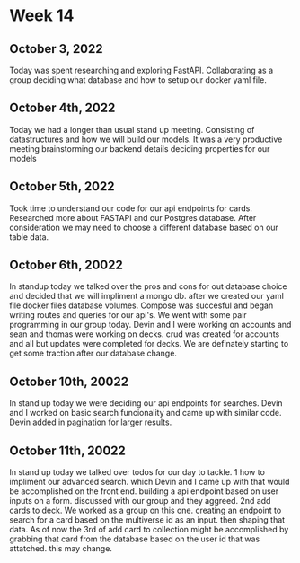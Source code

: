 # Week 14

## October 3, 2022

Today was spent researching and exploring FastAPI. Collaborating as a group deciding what database and how to setup our docker yaml file. 

## October 4th, 2022

Today we had a longer than usual stand up meeting. Consisting of datastructures and how we will build our models. It was a very productive meeting brainstorming our backend details deciding properties for our models

## October 5th, 2022

Took time to understand our code for our api endpoints for cards. Researched more about FASTAPI and our Postgres database. After consideration we may need to choose a different database based on our table data. 

## October 6th, 20022

In standup today we talked over the pros and cons for out database choice and decided that we will impliment a mongo db. after we created our yaml file docker files database volumes. Compose was succesful and began writing routes and queries for our api's. We went with some pair programming in our group today. Devin and I were working on accounts and sean and thomas were working on decks. 
crud was created for accounts and all but updates were completed for decks. We are definately starting to get some traction after our database change. 

## October 10th, 20022

In stand up today we were deciding our api endpoints for searches. Devin and I worked on basic search funcionality and came up with similar code. Devin added in pagination for larger results. 


## October 11th, 20022

In stand up today we talked over todos for our day to tackle. 1 how to impliment our advanced search. which Devin and I came up with that would be accomplished on the front end. building a api endpoint based on user inputs on a form. discussed with our group and they aggreed.  2nd add cards to deck. We worked as a group on this one. creating an endpoint to search for a card based on the multiverse id as an input. then shaping that data. As of now the 3rd of add card to collection might be accomplished by grabbing that card from the database based on the user id that was attatched. this may change.
